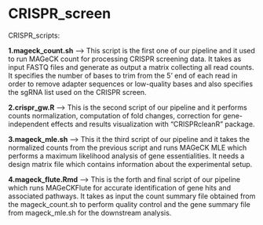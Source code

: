# CRISPR_screen

CRISPR_scripts:

**1.mageck_count.sh**  —>  This script is the first one of our pipeline and it used to run MAGeCK count for processing CRISPR screening data. It takes as input FASTQ files and generate as output a matrix collecting all read counts. It specifies the number of bases to trim from the 5’ end of each read in order to remove adapter sequences or low-quality bases and also specifies the sgRNA list used on the CRISPR screen.

**2.crispr_gw.R** —> This is the second script of our pipeline and it performs counts normalization, computation of fold changes, correction for gene-independent effects and results visualization with “CRISPRcleanR” package.

**3.mageck_mle.sh** —> This it the third script of our pipeline and it takes the normalized counts from the previous script and runs MAGeCK MLE which performs a maximum likelihood analysis of gene essentialities. It needs a design matrix file which contains information about the experimental setup.

**4.mageck_flute.Rmd** —> This is the forth and final script of our pipeline which runs MAGeCKFlute for accurate identification of gene hits and associated pathways. It takes as input the count summary file obtained from the mageck_count.sh to perform quality control and the gene summary file from mageck_mle.sh for the downstream analysis. 
